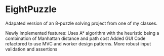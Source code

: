 # EightPuzzle
Adapated version of an 8-puzzle solving project from one of my classes.

Newly implemented features:
Uses A* algorithm with the heuristic being a combination of Manhattan distance and path cost
Added GUI
Code refactored to use MVC and worker design patterns.
More robust input validation and assertions
